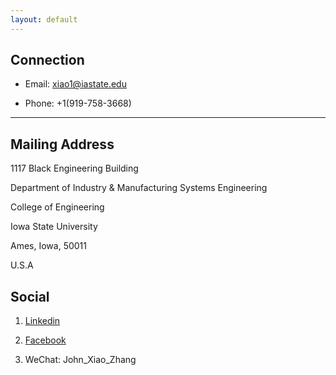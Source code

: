 ```yaml
---
layout: default
---
```


## Connection

* Email: xiao1@iastate.edu

* Phone: +1(919-758-3668)

---

## Mailing Address

 1117 Black Engineering Building
 
 Department of Industry & Manufacturing Systems Engineering

 College of Engineering
 
 Iowa State University
 
 Ames, Iowa, 50011
 
 U.S.A

## Social

1. [Linkedin](www.linkedin.com/in/zhangxiao3616b91265d5d8d8e5/)

2. [Facebook](https://www.facebook.com/johnzhangwhut)

3. WeChat: John_Xiao_Zhang
